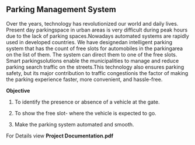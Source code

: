 ## Parking Management System

Over the years, technology has revolutionized our world and daily lives. Present day parkingspace in urban areas is very difficult during peak hours due to the lack of parking spaces.Nowadays automated systems are rapidly used in developed countries. We have designedan intelligent parking system that has the count of free slots for automobiles in the parkingarea on the list of them. The system can direct them to one of the free slots. Smart parkingsolutions enable the municipalities to manage and reduce parking search traffic on the streets.This technology also ensures parking safety, but its major contribution to traffic congestionis the factor of making the parking experience faster, more convenient, and hassle-free.

**Objective**

1.  To identify the presence or absence of a vehicle at the gate.

2.  To show the free slot- where the vehicle is expected to go.

3.  Make the parking system automated and smooth.

For Details view **Project Documentation.pdf**
